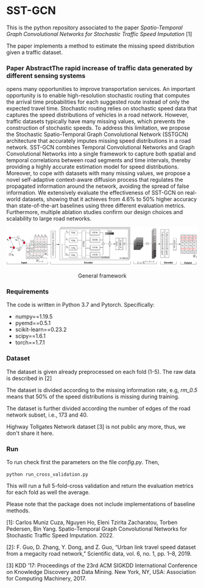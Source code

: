 # SST-GCN

This is the python repository associated to the paper _Spatio-Temporal Graph Convolutional Networks for
Stochastic Traffic Speed Imputation_ [1]

The paper implements a method to estimate the missing speed distribution given a traffic dataset. 

### Paper AbstractThe rapid increase of traffic data generated by different sensing systems
opens many opportunities to improve transportation services.
An important opportunity is to enable high-resolution stochastic
routing that computes the arrival time probabilities for each suggested
route instead of only the expected travel time. Stochastic
routing relies on stochastic speed data that captures the speed distributions
of vehicles in a road network. However, traffic datasets
typically have many missing values, which prevents the construction
of stochastic speeds. To address this limitation, we propose the
Stochastic Spatio-Temporal Graph Convolutional Network (SSTGCN)
architecture that accurately imputes missing speed distributions
in a road network. SST-GCN combines Temporal Convolutional
Networks and Graph Convolutional Networks into a single
framework to capture both spatial and temporal correlations between
road segments and time intervals, thereby providing a highly
accurate estimation model for speed distributions. Moreover, to
cope with datasets with many missing values, we propose a novel
self-adaptive context-aware diffusion process that regulates the
propagated information around the network, avoiding the spread
of false information. We extensively evaluate the effectiveness of
SST-GCN on real-world datasets, showing that it achieves from
4.6% to 50% higher accuracy than state-of-the-art baselines using
three different evaluation metrics. Furthermore, multiple ablation
studies confirm our design choices and scalability to large road
networks.

![framework](images/framework.png)
<p style="text-align: center;">General framework</p> 

### Requirements

The code is written in Python 3.7 and Pytorch. Specifically:

+ numpy==1.19.5
+ pyemd==0.5.1
+ scikit-learn==0.23.2
+ scipy==1.6.1
+ torch==1.7.1

### Dataset

The dataset is given already preprocessed on each fold (1-5). The raw data is described in [2]

The dataset is divided according to the missing information rate, e.g, _rm_0.5_ means that 50% of the speed distributions is missing during training.

The dataset is further divided according the number of edges of the road network subset, i.e., 173 and 40.

Highway Tollgates Network dataset [3] is not public any more, thus, we don't share it here. 

### Run

To run check first the parameters on the file _config.py_. Then, 

``
python run_cross_validation.py
``

This will run a full 5-fold-cross validation and return the evaluation metrics for each fold as well the average.

Please note that the package does not include implementations of baseline methods.

[1]: Carlos Muniz Cuza, Nguyen Ho, Eleni Tzirita Zacharatou, Torben Pedersen, Bin Yang. Spatio-Temporal Graph Convolutional Networks for
Stochastic Traffic Speed Imputation. 2022.

[2]: F. Guo, D. Zhang, Y. Dong, and Z. Guo, “Urban link travel speed dataset from a megacity road network,” Scientific data, vol. 6, no. 1, pp. 1–8, 2019.

[3] KDD ’17: Proceedings of the 23rd ACM SIGKDD International Conference on Knowledge Discovery and Data Mining. New York, NY, USA: Association for Computing Machinery, 2017.

